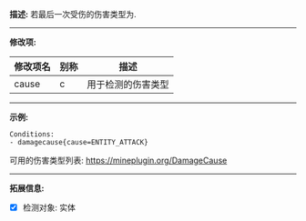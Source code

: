 **描述:** 若最后一次受伤的伤害类型为.

---

**修改项:**

| 修改项名  | 别称           | 描述                      |
| --------- | -------------- | ------------------------- |
| cause | c | 用于检测的伤害类型 |

---

**示例:**

```
Conditions:
- damagecause{cause=ENTITY_ATTACK}
```

可用的伤害类型列表: https://mineplugin.org/DamageCause

---

**拓展信息:**

- [x] 检测对象: 实体